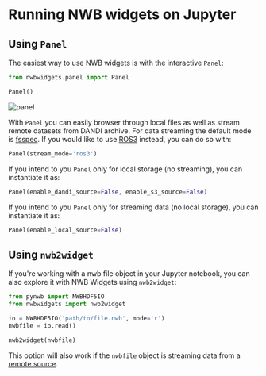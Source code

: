 
# Running NWB widgets on Jupyter

## Using `Panel`

The easiest way to use NWB widgets is with the interactive `Panel`:
```python
from nwbwidgets.panel import Panel

Panel()
```

![panel](../_static/panel.gif)

With `Panel` you can easily browser through local files as well as stream remote datasets from DANDI archive.
For data streaming the default mode is [fsspec](https://pynwb.readthedocs.io/en/stable/tutorials/advanced_io/streaming.html#streaming-method-2-fsspec). If you would like to use [ROS3](https://pynwb.readthedocs.io/en/stable/tutorials/advanced_io/streaming.html#streaming-method-1-ros3) instead, you can do so with: 
```python
Panel(stream_mode='ros3')
```

If you intend to you `Panel` only for local storage (no streaming), you can instantiate it as:
```python
Panel(enable_dandi_source=False, enable_s3_source=False)
```

If you intend to you `Panel` only for streaming data (no local storage), you can instantiate it as:
```python
Panel(enable_local_source=False)
```

## Using `nwb2widget`

If you're working with a nwb file object in your Jupyter notebook, you can also explore it with NWB Widgets using `nwb2widget`:
```python
from pynwb import NWBHDF5IO
from nwbwidgets import nwb2widget

io = NWBHDF5IO('path/to/file.nwb', mode='r')
nwbfile = io.read()

nwb2widget(nwbfile)
```

This option will also work if the `nwbfile` object is streaming data from a [remote source](https://pynwb.readthedocs.io/en/stable/tutorials/advanced_io/streaming.html).